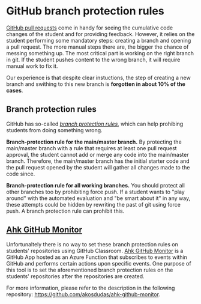 # GitHub branch protection rules

[GitHub pull requests](../using-github/providing-feedback.md#using-pull-requests) come in handy for seeing the cumulative code changes of the student and for providing feedback. However, it relies on the student performing some mandatory steps: creating a branch and opening a pull request. The more manual steps there are, the bigger the chance of messing something up. The most critical part is working on the right branch in git. If the student pushes content to the wrong branch, it will require manual work to fix it.

Our experience is that despite clear instuctions, the step of creating a new branch and swithing to this new branch is **forgotten in about 10% of the cases**.

## Branch protection rules

GitHub has so-called [_branch protection rules_](https://docs.github.com/en/github/administering-a-repository/managing-a-branch-protection-rule#about-branch-protection-rules), which can help prohibing students from doing something wrong.

**Branch-protection rule for the main/master branch.** By protecting the main/master branch with a rule that requires at least one pull request approval, the student cannot add or merge any code into the main/master branch. Therefore, the main/master branch has the initial starter code and the pull request opened by the student will gather all changes made to the code since.

**Branch-protection rule for all working branches.** You should protect all other branches too by prohibiting force push. If a student wants to "play around" with the automated evaluation and "be smart about it" in any way, these attempts could be hidden by rewriting the past of git using force push. A branch protection rule can prohibit this.

## [Ahk GitHub Monitor](https://github.com/akosdudas/ahk-github-monitor)

Unfortunaltely there is no way to set these branch protection rules on students' repositories using GitHub Classroom. [Ahk GitHub Monitor](https://github.com/akosdudas/ahk-github-monitor) is a GitHub App hosted as an Azure Function that subscribes to events within GitHub and performs certain actions upon specific events. One purpose of this tool is to set the aforementioned branch protection rules on the students' repositories after the repositories are created.

For more information, please refer to the description in the following repository: <https://github.com/akosdudas/ahk-github-monitor>.
